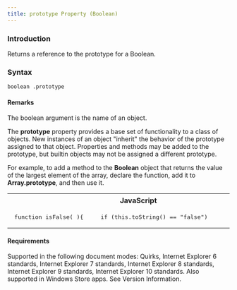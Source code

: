 ```yaml
---
title: prototype Property (Boolean)
---
```


### Introduction 

 Returns a reference to the prototype for a Boolean.

### Syntax 

```
boolean .prototype
```

#### Remarks 

<div id="languageReferenceRemarksSection" class="section" name="collapseableSection" style="">
  <p xmlns:util="util">
    The <span class="parameter" sdata="paramReference">boolean</span> argument is the name of an object.
  </p>
  <p xmlns:util="util">
    The <b>prototype</b> property provides a base set of functionality to a class of objects. New instances of an object "inherit" the behavior of the prototype assigned to that object. Properties
    and methods may be added to the prototype, but builtin objects may not be assigned a different prototype.
  </p>
  <p xmlns:util="util">
    For example, to add a method to the <b>Boolean</b> object that returns the value of the largest element of the array, declare the function, add it to <b>Array.prototype</b>, and then use it.
  </p>
  <div class="code">
    <table width="100%" cellspacing="0" cellpadding="0">
      <tr>
        <th>
          JavaScript&nbsp;
        </th>
        <th>
          <span class="copyCode" onclick="CopyCode(this)" onkeypress="CopyCode_CheckKey(this, event)" onmouseover="ChangeCopyCodeIcon(this)" onmouseout="ChangeCopyCodeIcon(this)" tabindex=
          "0"><img class="copyCodeImage" name="ccImage" align="absmiddle" alt="Copy image" title="Copy image" src="../icons/copycode.gif" />Copy Code</span>
        </th>
      </tr>
      <tr>
        <td colspan="2">
          <pre>
 function isFalse( ){     if (this.toString() == "false")          return true;     else         return false; } Boolean.prototype.isFalse = isFalse; var bool = new Boolean(1); document.write(bool.isFalse());  // Output: // false 
</pre>
        </td>
      </tr>
    </table>
  </div>
</div>

#### Requirements 

<div id="requirementsTitleSection" class="section" name="collapseableSection" style="">
  <p xmlns:util="util"></p>
  <p>
    Supported in the following document modes: Quirks, Internet Explorer 6 standards, Internet Explorer 7 standards, Internet Explorer 8 standards, Internet Explorer 9 standards, Internet Explorer 10
    standards. Also supported in Windows Store apps. See Version Information.
  </p>
</div>

